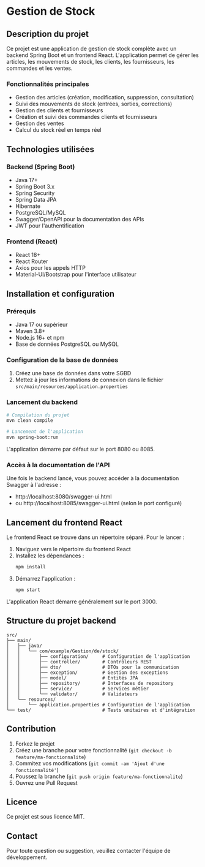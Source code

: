 # Gestion de Stock

## Description du projet

Ce projet est une application de gestion de stock complète avec un backend Spring Boot et un frontend React. L'application permet de gérer les articles, les mouvements de stock, les clients, les fournisseurs, les commandes et les ventes.

### Fonctionnalités principales

- Gestion des articles (création, modification, suppression, consultation)
- Suivi des mouvements de stock (entrées, sorties, corrections)
- Gestion des clients et fournisseurs
- Création et suivi des commandes clients et fournisseurs
- Gestion des ventes
- Calcul du stock réel en temps réel

## Technologies utilisées

### Backend (Spring Boot)
- Java 17+
- Spring Boot 3.x
- Spring Security
- Spring Data JPA
- Hibernate
- PostgreSQL/MySQL
- Swagger/OpenAPI pour la documentation des APIs
- JWT pour l'authentification

### Frontend (React)
- React 18+
- React Router
- Axios pour les appels HTTP
- Material-UI/Bootstrap pour l'interface utilisateur

## Installation et configuration

### Prérequis

- Java 17 ou supérieur
- Maven 3.8+
- Node.js 16+ et npm
- Base de données PostgreSQL ou MySQL

### Configuration de la base de données

1. Créez une base de données dans votre SGBD
2. Mettez à jour les informations de connexion dans le fichier `src/main/resources/application.properties`

### Lancement du backend

```bash
# Compilation du projet
mvn clean compile

# Lancement de l'application
mvn spring-boot:run
```

L'application démarre par défaut sur le port 8080 ou 8085.

### Accès à la documentation de l'API

Une fois le backend lancé, vous pouvez accéder à la documentation Swagger à l'adresse :
- http://localhost:8080/swagger-ui.html
- ou http://localhost:8085/swagger-ui.html (selon le port configuré)

## Lancement du frontend React

Le frontend React se trouve dans un répertoire séparé. Pour le lancer :

1. Naviguez vers le répertoire du frontend React
2. Installez les dépendances :
   ```bash
   npm install
   ```
3. Démarrez l'application :
   ```bash
   npm start
   ```

L'application React démarre généralement sur le port 3000.

## Structure du projet backend

```
src/
├── main/
│   ├── java/
│   │   └── com/example/Gestion/de/stock/
│   │       ├── configuration/     # Configuration de l'application
│   │       ├── controller/        # Contrôleurs REST
│   │       ├── dto/               # DTOs pour la communication
│   │       ├── exception/         # Gestion des exceptions
│   │       ├── model/             # Entités JPA
│   │       ├── repository/        # Interfaces de repository
│   │       ├── service/           # Services métier
│   │       └── validator/         # Validateurs
│   └── resources/
│       └── application.properties # Configuration de l'application
└── test/                          # Tests unitaires et d'intégration
```

## Contribution

1. Forkez le projet
2. Créez une branche pour votre fonctionnalité (`git checkout -b feature/ma-fonctionnalite`)
3. Commitez vos modifications (`git commit -am 'Ajout d'une fonctionnalité'`)
4. Poussez la branche (`git push origin feature/ma-fonctionnalite`)
5. Ouvrez une Pull Request

## Licence

Ce projet est sous licence MIT.

## Contact

Pour toute question ou suggestion, veuillez contacter l'équipe de développement.